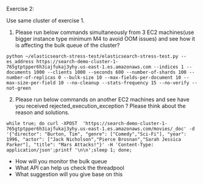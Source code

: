 Exercise 2: 

Use same cluster of exercise 1.

1. Please run below commands simultaneously from 3 EC2 machines(use bigger instance type minimum M4 to avoid OOM issues) and see how it is affecting the bulk queue of the cluster?

```
python ~/elasticsearch-stress-test/elasticsearch-stress-test.py --es_address https://search-demo-cluster-1-765gtptpper6h3iajfukaj3yhy.us-east-1.es.amazonaws.com --indices 1 --documents 1000 --clients 1000 --seconds 600 --number-of-shards 100 --number-of-replicas 0 --bulk-size 10 --max-fields-per-document 10 --max-size-per-field 10 --no-cleanup --stats-frequency 15 --no-verify --not-green
```

2. Please run below commands on another EC2 machines and see have you received rejected_execution_exception ? Please think about the reason and solutions.

```
while true; do curl -XPOST  'https://search-demo-cluster-1-765gtptpper6h3iajfukaj3yhy.us-east-1.es.amazonaws.com/movies/_doc' -d '{"director": "Burton, Tim", "genre": ["Comedy","Sci-Fi"], "year": 1996, "actor": ["Jack Nicholson","Pierce Brosnan","Sarah Jessica Parker"], "title": "Mars Attacks!"}' -H 'Content-Type: application/json';printf '\n\n';sleep 1; done;
```

* How will you monitor the bulk queue
* What API can help us check the threadpool
* What suggestion will you give base on this


